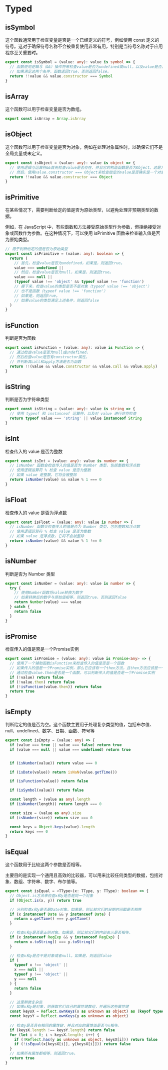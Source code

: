 # Typed

## isSymbol

这个函数通常用于检查变量是否是一个已经定义的符号，例如使用 const 定义的符号。这对于确保符号名称不会被重复使用非常有用，特别是当符号名称对于应用程序至关重要时。

```ts
export const isSymbol = (value: any): value is symbol => {
  // 函数使用逻辑与（&&）操作符来检查value是否为undefined或null，以及value是否具有Symbol构造函数
  // 如果满足这两个条件，函数返回true，否则返回false。
  return !!value && value.constructor === Symbol
}
```

## isArray

这个函数可以用于检查变量是否为数组。

```ts
export const isArray = Array.isArray
```

## isObject

这个函数可以用于检查变量是否为对象，例如在处理对象属性时，以确保它们不是全局变量或未定义。

```ts
export const isObject = (value: any): value is object => {
  // 使用逻辑与运算符&&首先检查value是否存在，并且它的构造函数是否为Object。这是为了确保接下来要检查的是一个对象。
  // 然后，使用value.constructor === Object来检查给定的value是否确实是一个对象。这是为了区分普通对象和数组（因为数组的构造函数也是Object）。
  return !!value && value.constructor === Object
}
```

## isPrimitive

在某些情况下，需要判断给定的值是否为原始类型，以避免处理非预期类型的数据。

例如，在 JavaScript 中，有些函数和方法接受原始类型作为参数，但拒绝接受对象或函数作为参数。在这种情况下，可以使用 isPrimitive 函数来检查输入值是否为原始类型。

```ts
// 用于判断给定的值是否为原始类型
export const isPrimitive = (value: any): boolean => {
  return (
    // 首先，检查value是否为undefined，如果是，则返回true。
    value === undefined ||
    // 然后，检查value是否为null，如果是，则返回true。
    value === null ||
    (typeof value !== 'object' && typeof value !== 'function')
    // 接下来，检查value的类型是否不是对象（typeof value !== 'object'）
    // 也不是函数（typeof value !== 'function'）
    // 如果是，则返回true。
    // 如果value的类型满足上述条件，则返回false
  )
}
```

## isFunction

判断是否为函数

```ts
export const isFunction = (value: any): value is Function => {
  // 通过检查value是否为null或undefined，
  // 然后检查value是否有constructor属性，
  // 并判断其call和apply方法是否为函数
  return !!(value && value.constructor && value.call && value.apply)
}
```

## isString

判断是否为字符串类型

```ts
export const isString = (value: any): value is string => {
  // 使用 typeof 和 instanceof 运算符，以及对 value 进行非空检查
  return typeof value === 'string' || value instanceof String
}
```

## isInt

检查传入的 value 是否为整数

```ts
export const isInt = (value: any): value is number => {
  // isNumber 函数会检查传入的值是否为 Number 类型，包括整数和浮点数
  // 使用逻辑运算符 % 检查 value 是否为整数
  // 如果 value 是整数，它将会被整除
  return isNumber(value) && value % 1 === 0
}
```

## isFloat

检查传入的 value 是否为浮点数

```ts
export const isFloat = (value: any): value is number => {
  // isNumber 函数会检查传入的值是否为 Number 类型，包括整数和浮点数
  // 使用逻辑运算符 % 检查 value 是否为整数
  // 如果 value 是浮点数，它将不会被整除
  return isNumber(value) && value % 1 !== 0
}
```

## isNumber

判断是否为 Number 类型

```ts
export const isNumber = (value: any): value is number => {
  try {
    // 使用Number函数将value转换为数字
    // 如果转换后的数字与原始值相等，则返回true，否则返回false
    return Number(value) === value
  } catch {
    return false
  }
}
```

## isPromise

检查传入的值是否是一个Promise实例

```ts
export const isPromise = (value: any): value is Promise<any> => {
  // 使用了一个辅助函数isFunction来检查传入的值是否是一个函数
  // 如果传入的值是一个Promise实例，那么它应该有一个then方法，且then方法应该是一个函数
  // 通过检查value.then是否是一个函数，可以判断传入的值是否是一个Promise实例
  if (!value) return false
  if (!value.then) return false
  if (!isFunction(value.then)) return false
  return true
}
```

## isEmpty

判断给定的值是否为空。这个函数主要用于处理复杂类型的值，包括布尔值、null、undefined、数字、日期、函数、符号等

```ts
export const isEmpty = (value: any) => {
  if (value === true || value === false) return true
  if (value === null || value === undefined) return true


  if (isNumber(value)) return value === 0

  if (isDate(value)) return isNaN(value.getTime())

  if (isFunction(value)) return false

  if (isSymbol(value)) return false

  const length = (value as any).length
  if (isNumber(length)) return length === 0

  const size = (value as any).size
  if (isNumber(size)) return size === 0

  const keys = Object.keys(value).length
  return keys === 0
}
```

## isEqual

这个函数用于比较这两个参数是否相等。

主要目的是实现一个通用且高效的比较器，可以用来比较任何类型的数据，包括对象、数组、字符串、数字、布尔值等。

```ts
export const isEqual = <TType>(x: TType, y: TType): boolean => {
  // Object.is方法来检查x和y是否是同一个对象
  if (Object.is(x, y)) return true

  // 分别检查x和y是否是Date对象。如果是，则比较它们的日期时间戳是否相等
  if (x instanceof Date && y instanceof Date) {
    return x.getTime() === y.getTime()
  }

  // 检查x和y是否是正则对象。如果是，则比较它们的内部表示是否相等。
  if (x instanceof RegExp && y instanceof RegExp) {
    return x.toString() === y.toString()
  }

  // 检查x和y是否不是对象或者null。如果是，则返回false
  if (
    typeof x !== 'object' ||
    x === null ||
    typeof y !== 'object' ||
    y === null
  ) {
    return false
  }

  // 这里稍微复杂些
  // 如果x和y是对象，则获取它们自己的属性键数组，并遍历这些属性键
  const keysX = Reflect.ownKeys(x as unknown as object) as (keyof typeof x)[]
  const keysY = Reflect.ownKeys(y as unknown as object)
  
  // 检查y是否具有相同的属性键，并且对应的属性值是否与x相等。
  if (keysX.length !== keysY.length) return false
  for (let i = 0; i < keysX.length; i++) {
    if (!Reflect.has(y as unknown as object, keysX[i])) return false
    if (!isEqual(x[keysX[i]], y[keysX[i]])) return false
  }
  // 如果所有属性都相等，则返回true。
  return true
}
```